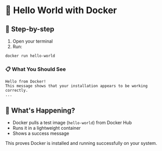 # 🐫 Hello World with Docker

## 🔧 Step-by-step

1. Open your terminal
2. Run:

```bash
docker run hello-world
```

### 📋 What You Should See

```
Hello from Docker!
This message shows that your installation appears to be working correctly.
...
```

## 🧠 What's Happening?

* Docker pulls a test image (`hello-world`) from Docker Hub
* Runs it in a lightweight container
* Shows a success message

This proves Docker is installed and running successfully on your system.
